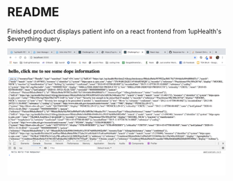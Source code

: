 # README

Finished product displays patient info on a react frontend from 1upHealth's $everything query. 

![Final product on buttonclick](finalProduct.png?raw=true)


